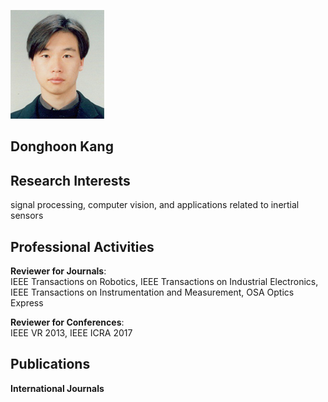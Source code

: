 ![fig](https://raw.githubusercontent.com/kimbabmoowoo/kimbabmoowoo.github.io/master/dhk5.jpg)  
## Donghoon Kang 

## Research Interests  
signal processing, computer vision, and applications related to inertial sensors  

## Professional Activities  
**Reviewer for Journals**:   
IEEE Transactions on Robotics, IEEE Transactions on Industrial Electronics, IEEE Transactions on Instrumentation and Measurement, OSA Optics Express  

**Reviewer for Conferences**:  
IEEE VR 2013, IEEE ICRA 2017

## Publications  
**International Journals**
